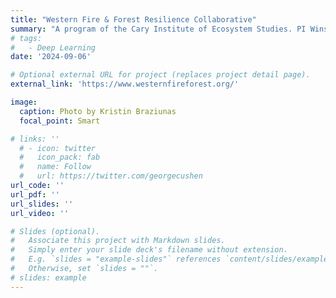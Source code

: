 ```yaml
---
title: "Western Fire & Forest Resilience Collaborative"
summary: "A program of the Cary Institute of Ecosystem Studies. PI Winslow Hansen"
# tags:
#   - Deep Learning
date: '2024-09-06'

# Optional external URL for project (replaces project detail page).
external_link: 'https://www.westernfireforest.org/'

image:
  caption: Photo by Kristin Braziunas
  focal_point: Smart

# links: ''
  # - icon: twitter
  #   icon_pack: fab
  #   name: Follow
  #   url: https://twitter.com/georgecushen
url_code: ''
url_pdf: ''
url_slides: ''
url_video: ''

# Slides (optional).
#   Associate this project with Markdown slides.
#   Simply enter your slide deck's filename without extension.
#   E.g. `slides = "example-slides"` references `content/slides/example-slides.md`.
#   Otherwise, set `slides = ""`.
# slides: example
---
```


